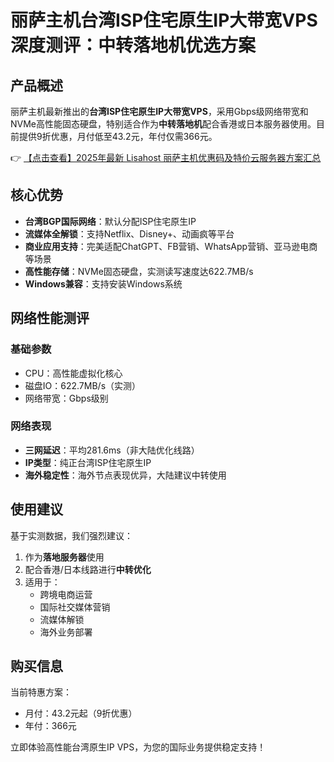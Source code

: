 # 丽萨主机台湾ISP住宅原生IP大带宽VPS深度测评：中转落地机优选方案

## 产品概述

丽萨主机最新推出的**台湾ISP住宅原生IP大带宽VPS**，采用Gbps级网络带宽和NVMe高性能固态硬盘，特别适合作为**中转落地机**配合香港或日本服务器使用。目前提供9折优惠，月付低至43.2元，年付仅需366元。

👉 [【点击查看】2025年最新 Lisahost 丽萨主机优惠码及特价云服务器方案汇总](https://bit.ly/lisazhuji)

## 核心优势

- **台湾BGP国际网络**：默认分配ISP住宅原生IP
- **流媒体全解锁**：支持Netflix、Disney+、动画疯等平台
- **商业应用支持**：完美适配ChatGPT、FB营销、WhatsApp营销、亚马逊电商等场景
- **高性能存储**：NVMe固态硬盘，实测读写速度达622.7MB/s
- **Windows兼容**：支持安装Windows系统

## 网络性能测评

### 基础参数
- CPU：高性能虚拟化核心
- 磁盘IO：622.7MB/s（实测）
- 网络带宽：Gbps级别

### 网络表现
- **三网延迟**：平均281.6ms（非大陆优化线路）
- **IP类型**：纯正台湾ISP住宅原生IP
- **海外稳定性**：海外节点表现优异，大陆建议中转使用

## 使用建议

基于实测数据，我们强烈建议：
1. 作为**落地服务器**使用
2. 配合香港/日本线路进行**中转优化**
3. 适用于：
   - 跨境电商运营
   - 国际社交媒体营销
   - 流媒体解锁
   - 海外业务部署

## 购买信息

当前特惠方案：
- 月付：43.2元起（9折优惠）
- 年付：366元

立即体验高性能台湾原生IP VPS，为您的国际业务提供稳定支持！